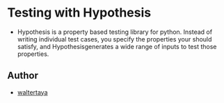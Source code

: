 # Testing with Hypothesis

- Hypothesis is a property based testing library for python. Instead of writing individual test cases, you specify the properties your should satisfy, and Hypothesisgenerates a wide range of inputs to test those properties.

## Author

- [waltertaya](https://www.github.com/waltertaya)
